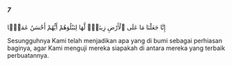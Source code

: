 ##### 7

<span class="ayah">إِنَّا جَعَلْنَا مَا عَلَى ٱلْأَرْضِ زِينَةًۭ لَّهَا لِنَبْلُوَهُمْ أَيُّهُمْ أَحْسَنُ عَمَلًۭا</span>

<span class="ayah_translation">Sesungguhnya Kami telah menjadikan apa yang di bumi sebagai perhiasan baginya, agar Kami menguji mereka siapakah di antara mereka yang terbaik perbuatannya.</span>
